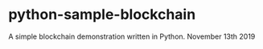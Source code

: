 # python-sample-blockchain
 A simple blockchain demonstration written in Python. November 13th 2019
